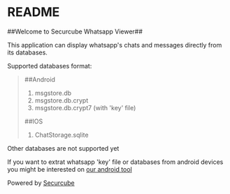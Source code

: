 # README #

##Welcome to Securcube Whatsapp Viewer##

This application can display whatsapp's chats and messages directly from its databases.

Supported databases format:

>
> ##Android
> 1.   msgstore.db
> 1.   msgstore.db.crypt
> 1.   msgstore.db.crypt7 (with 'key' file)
> 
> ##IOS
> 1.   ChatStorage.sqlite
>

Other databases are not supported yet

If you want to extrat whatsapp 'key' file or databases from android devices you might be interested on [our android tool](https://bitbucket.org/securcube/android-tools)


Powered by [Securcube](http://securcube.net/)